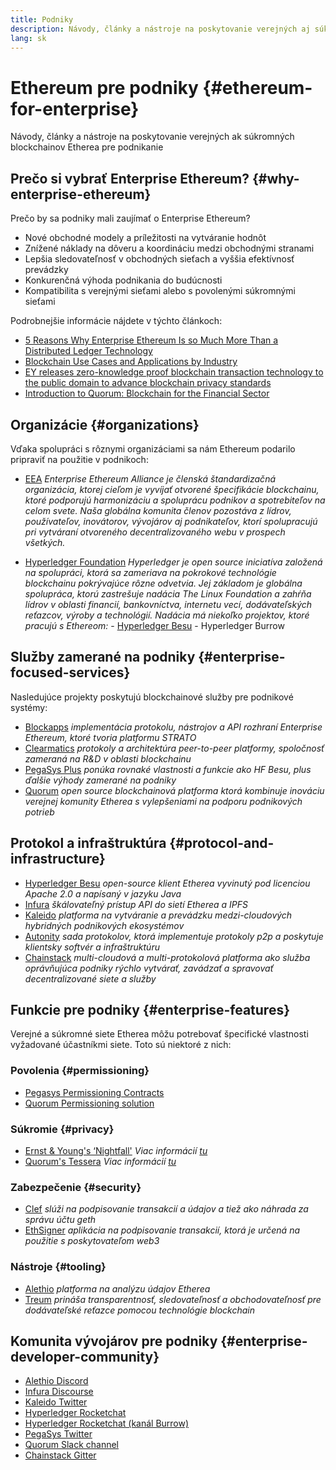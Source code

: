 ```yaml
---
title: Podniky
description: Návody, články a nástroje na poskytovanie verejných aj súkromných blockchainov Etherea pre podnikanie
lang: sk
---
```


# Ethereum pre podniky {#ethereum-for-enterprise}

<FeaturedText>Návody, články a nástroje na poskytovanie verejných ak súkromných blockchainov Etherea pre podnikanie</FeaturedText>

## Prečo si vybrať Enterprise Ethereum? {#why-enterprise-ethereum}

Prečo by sa podniky mali zaujímať o Enterprise Ethereum?

- Nové obchodné modely a príležitosti na vytváranie hodnôt
- Znížené náklady na dôveru a koordináciu medzi obchodnými stranami
- Lepšia sledovateľnosť v obchodných sieťach a vyššia efektívnosť prevádzky
- Konkurenčná výhoda podnikania do budúcnosti
- Kompatibilita s verejnými sieťami alebo s povolenými súkromnými sieťami

Podrobnejšie informácie nájdete v týchto článkoch:

- [5 Reasons Why Enterprise Ethereum Is so Much More Than a Distributed Ledger Technology](https://media.consensys.net/5-reasons-why-enterprise-ethereum-is-so-much-more-than-a-distributed-ledger-technology-c9a89db82cb5)
- [Blockchain Use Cases and Applications by Industry](https://media.consensys.net/enterprise-ethereum-blockchain-use-cases-and-applications-by-industry-3914d1210049)
- [EY releases zero-knowledge proof blockchain transaction technology to the public domain to advance blockchain privacy standards](https://www.ey.com/en_gl/news/2019/04/ey-releases-zero-knowledge-proof-blockchain-transaction-technology-to-the-public-domain-to-advance-blockchain-privacy-standards)
- [Introduction to Quorum: Blockchain for the Financial Sector](https://medium.com/blockchain-at-berkeley/introduction-to-quorum-blockchain-for-the-financial-sector-58813f84e88c)

## Organizácie {#organizations}

Vďaka spolupráci s rôznymi organizáciami sa nám Ethereum podarilo pripraviť na použitie v podnikoch:

- [EEA](https://entethalliance.org/) _Enterprise Ethereum Alliance je členská štandardizačná organizácia, ktorej cieľom je vyvíjať otvorené špecifikácie blockchainu, ktoré podporujú harmonizáciu a spoluprácu podnikov a spotrebiteľov na celom svete. Naša globálna komunita členov pozostáva z lídrov, používateľov, inovátorov, vývojárov aj podnikateľov, ktorí spolupracujú pri vytváraní otvoreného decentralizovaného webu v prospech všetkých._

- [Hyperledger Foundation](https://hyperledger.org) _Hyperledger je open source iniciatíva založená na spolupráci, ktorá sa zameriava na pokrokové technológie blockchainu pokrývajúce rôzne odvetvia. Jej základom je globálna spolupráca, ktorú zastrešuje nadácia The Linux Foundation a zahŕňa lídrov v oblasti financií, bankovníctva, internetu vecí, dodávateľských reťazcov, výroby a technológií._ _Nadácia má niekoľko projektov, ktoré pracujú s Ethereom:_ - [Hyperledger Besu](https://www.hyperledger.org/blog/2019/08/29/announcing-hyperledger-besu) - Hyperledger Burrow

## Služby zamerané na podniky {#enterprise-focused-services}

Nasledujúce projekty poskytujú blockchainové služby pre podnikové systémy:

- [Blockapps](https://blockapps.net/) _implementácia protokolu, nástrojov a API rozhraní Enterprise Ethereum, ktoré tvoria platformu STRATO_
- [Clearmatics](https://www.clearmatics.com/about) _protokoly a architektúra peer-to-peer platformy, spoločnosť zameraná na R&D v oblasti blockchainu_
- [PegaSys Plus](https://pegasys.tech/enterprise/) _ponúka rovnaké vlastnosti a funkcie ako HF Besu, plus ďalšie výhody zamerané na podniky_
- [Quorum](https://docs.goquorum.consensys.io/) _open source blockchainová platforma ktorá kombinuje inováciu verejnej komunity Etherea s vylepšeniami na podporu podnikových potrieb_

## Protokol a infraštruktúra {#protocol-and-infrastructure}

- [Hyperledger Besu](https://www.hyperledger.org/projects/besu) _open-source klient Etherea vyvinutý pod licenciou Apache 2.0 a napísaný v jazyku Java_
- [Infura](https://infura.io/) _škálovateľný prístup API do sietí Etherea a IPFS_
- [Kaleido](https://kaleido.io/) _platforma na vytváranie a prevádzku medzi-cloudových hybridných podnikových ekosystémov_
- [Autonity](https://www.clearmatics.com/about/) _sada protokolov, ktorá implementuje protokoly p2p a poskytuje klientsky softvér a infraštruktúru_
- [Chainstack](https://chainstack.com/) _multi-cloudová a multi-protokolová platforma ako služba oprávňujúca podniky rýchlo vytvárať, zavádzať a spravovať decentralizované siete a služby_

## Funkcie pre podniky {#enterprise-features}

Verejné a súkromné ​​siete Etherea môžu potrebovať špecifické vlastnosti vyžadované účastníkmi siete. Toto sú niektoré z nich:

### Povolenia {#permissioning}

- [Pegasys Permissioning Contracts](https://github.com/PegaSysEng/permissioning-smart-contracts)
- [Quorum Permissioning solution](https://github.com/jpmorganchase/quorum/wiki/Security)

### Súkromie {#privacy}

- [Ernst & Young's ‘Nightfall'](https://github.com/EYBlockchain/nightfall) _Viac informácií [tu](https://bravenewcoin.com/insights/ernst-and-young-rolls-out-'nightfall-to-enable-private-transactions-on)_
- [Quorum's Tessera](https://docs.goquorum.consensys.io/concepts/privacy#private-transaction-manager/) _Viac informácií [tu](https://github.com/jpmorganchase/tessera/wiki/How-Tessera-works)_

### Zabezpečenie {#security}

- [Clef](https://geth.ethereum.org/docs/clef/tutorial) _slúži na podpisovanie transakcií a údajov a tiež ako náhrada za správu účtu geth_
- [EthSigner](https://github.com/ConsenSys/ethsigner) _aplikácia na podpisovanie transakcií, ktorá je určená na použitie s poskytovateľom web3_

### Nástroje {#tooling}

- [Alethio](https://explorer.aleth.io/) _platforma na analýzu údajov Etherea_
- [Treum](https://consensys.io/blog/consensys-acquires-treum) _prináša transparentnosť, sledovateľnosť a obchodovateľnosť pre dodávateľské reťazce pomocou technológie blockchain_

## Komunita vývojárov pre podniky {#enterprise-developer-community}

- [Alethio Discord](https://discord.gg/d2t8NuU)
- [Infura Discourse](https://community.infura.io/)
- [Kaleido Twitter](https://twitter.com/Kaleido_io)
- [Hyperledger Rocketchat](https://chat.hyperledger.org/)
- [Hyperledger Rocketchat (kanál Burrow)](https://chat.hyperledger.org/channel/burrow)
- [PegaSys Twitter](https://twitter.com/Kaleido_io)
- [Quorum Slack channel](http://bit.ly/quorum-slack)
- [Chainstack Gitter](https://gitter.im/chainstack/Lobby)
